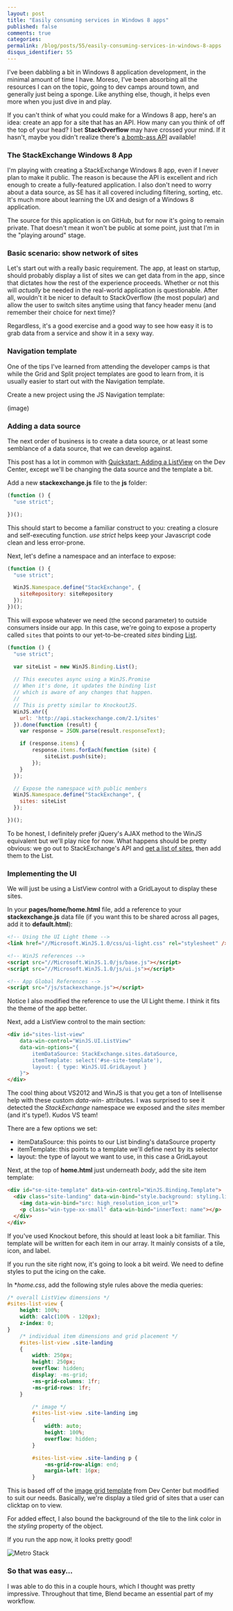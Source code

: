 ```yaml
---
layout: post
title: "Easily consuming services in Windows 8 apps"
published: false
comments: true
categories:
permalink: /blog/posts/55/easily-consuming-services-in-windows-8-apps
disqus_identifier: 55
---
```


I've been dabbling a bit in Windows 8 application development, in the minimal amount of time I have. Moreso, I've been absorbing all the resources I can on the topic, going to dev camps around town, and generally just being a sponge. Like anything else, though, it helps even more when you just dive in and play.

If you can't think of what you could make for a Windows 8 app, here's an idea: create an app for a site that has an API. How many can you think of off the top of your head? I bet **StackOverflow** may have crossed your mind. If it hasn't, maybe you didn't realize there's [a bomb-ass API](http://api.stackexchange.com) available!

### The StackExchange Windows 8 App

I'm playing with creating a StackExchange Windows 8 app, even if I never plan to make it public. The reason is because the API is excellent and rich enough to create a fully-featured application. I also don't need to worry about a data source, as SE has it all covered including filtering, sorting, etc. It's much more about learning the UX and design of a Windows 8 application.

The source for this application is on GitHub, but for now it's going to remain private. That doesn't mean it won't be public at some point, just that I'm in the "playing around" stage.

### Basic scenario: show network of sites

Let's start out with a really basic requirement. The app, at least on startup, should probably display a list of sites we can get data from in the app, since that dictates how the rest of the experience proceeds. Whether or not this will *actually* be needed in the real-world application is questionable. After all, wouldn't it be nicer to default to StackOverflow (the most popular) and allow the user to switch sites anytime using that fancy header menu (and remember their choice for next time)?

Regardless, it's a good exercise and a good way to see how easy it is to grab data from a service and show it in a sexy way.

### Navigation template

One of the tips I've learned from attending the developer camps is that while the Grid and Split project templates are good to learn from, it is usually easier to start out with the Navigation template.

Create a new project using the JS Navigation template:

(image)

### Adding a data source

The next order of business is to create a data source, or at least some semblance of a data source, that we can develop against.

This post has a lot in common with [Quickstart: Adding a ListView](http://msdn.microsoft.com/en-us/library/windows/apps/hh465496) on the Dev Center, except we'll be changing the data source and the template a bit.

Add a new **stackexchange.js** file to the **js** folder:

```js
(function () {
  "use strict";

})();
```

This should start to become a familiar construct to you: creating a closure and self-executing function. *use strict* helps keep your Javascript code clean and less error-prone.

Next, let's define a namespace and an interface to expose:

```js
(function () {
  "use strict";

  WinJS.Namespace.define("StackExchange", {
    siteRepository: siteRepository
  });
})();
```

This will expose whatever we need (the second parameter) to outside consumers inside our app. In this case, we're going to expose a property called `sites` that points to our yet-to-be-created *sites* binding [List](http://msdn.microsoft.com/en-us/library/windows/apps/hh700774).


```js
(function () {
  "use strict";

  var siteList = new WinJS.Binding.List();
  
  // This executes async using a WinJS.Promise
  // When it's done, it updates the binding list
  // which is aware of any changes that happen.
  //
  // This is pretty similar to KnockoutJS.
  WinJS.xhr({
    url: 'http://api.stackexchange.com/2.1/sites'
  }).done(function (result) {
    var response = JSON.parse(result.responseText);

    if (response.items) {
        response.items.forEach(function (site) {
            siteList.push(site);
        });
    }
  });

  // Expose the namespace with public members
  WinJS.Namespace.define("StackExchange", {
    sites: siteList
  });

})();
```

To be honest, I definitely prefer jQuery's AJAX method to the WinJS equivalent but we'll play nice for now. What happens should be pretty obvious: we go out to StackExchange's API and [get a list of sites](http://api.stackexchange.com/docs/sites), then add them to the List.

### Implementing the UI

We will just be using a ListView control with a GridLayout to display these sites.

In your **pages/home/home.html** file, add a reference to your **stackexchange.js** data file (if you want this to be shared across all pages, add it to **default.html**):

```html
<!-- Using the UI Light theme -->
<link href="//Microsoft.WinJS.1.0/css/ui-light.css" rel="stylesheet" /> 

<!-- WinJS references -->
<script src="//Microsoft.WinJS.1.0/js/base.js"></script>
<script src="//Microsoft.WinJS.1.0/js/ui.js"></script>

<!-- App Global References -->
<script src="/js/stackexchange.js"></script>
```

Notice I also modified the reference to use the UI Light theme. I think it fits the theme of the app better.

Next, add a ListView control to the main section:

```html
<div id="sites-list-view" 
	data-win-control="WinJS.UI.ListView" 
 	data-win-options="{
		itemDataSource: StackExchange.sites.dataSource, 
		itemTemplate: select('#se-site-template'), 
		layout: { type: WinJS.UI.GridLayout }
 	}">
</div>
```

The cool thing about VS2012 and WinJS is that you get a ton of Intellisense help with these custom *data-win-* attributes. I was surprised to see it detected the *StackExchange* namespace we exposed and the *sites* member (and it's type!). Kudos VS team!

There are a few options we set:

* itemDataSource: this points to our List binding's dataSource property
* itemTemplate: this points to a template we'll define next by its selector
* layout: the type of layout we want to use, in this case a GridLayout

Next, at the top of **home.html** just underneath *body*, add the site item template:

```html
<div id="se-site-template" data-win-control="WinJS.Binding.Template">
  <div class="site-landing" data-win-bind="style.background: styling.link_color">
	<img data-win-bind="src: high_resolution_icon_url">
	<p class="win-type-xx-small" data-win-bind="innerText: name"></p>
  </div>
</div>
```

If you've used Knockout before, this should at least look a bit familiar. This template will be written for each item in our array. It mainly consists of a tile, icon, and label.

If you run the site right now, it's going to look a bit weird. We need to define styles to put the icing on the cake.

In **home.css*, add the following style rules above the media queries:

```css
/* overall ListView dimensions */
#sites-list-view {    
    height: 100%;
	width: calc(100% - 120px);
	z-index: 0;	
}
    /* individual item dimensions and grid placement */
    #sites-list-view .site-landing
    {
        width: 250px;
        height: 250px;
        overflow: hidden;
        display: -ms-grid;
        -ms-grid-columns: 1fr;
        -ms-grid-rows: 1fr;
    }

        /* image */
        #sites-list-view .site-landing img
        {
            width: auto;
            height: 100%;
            overflow: hidden;
        }

		#sites-list-view .site-landing p {
			-ms-grid-row-align: end;
			margin-left: 16px;			
		}       
```

This is based off of the [image grid template](http://msdn.microsoft.com/en-us/library/windows/apps/hh770116) from Dev Center but modified to suit our needs. Basically, we're display a tiled grid of sites that a user can clicktap on to view.

For added effect, I also bound the background of the tile to the link color in the *styling* property of the object.

If you run the app now, it looks pretty good!

![Metro Stack](/blog/images/74.png)

### So that was easy...

I was able to do this in a couple hours, which I thought was pretty impressive. Throughout that time, Blend became an essential part of my workflow. 